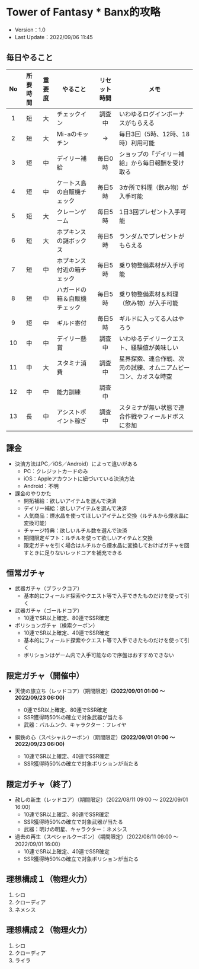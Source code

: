 # Tower of Fantasy * Banx的攻略

* Version：1.0
* Last Update：2022/09/06 11:45

## 毎日やること

| No | 所要時間 | 重要度 | やること | リセット時間 | メモ |
| :---: | :---: | :---: | --- | :---: | --- |
| 1 | 短 | 大 | チェックイン | 調査中 | いわゆるログインボーナスがもらえる |
| 2 | 短 | 大 | Mi-aのキッチン | → | 毎日3回（5時、12時、18時）利用可能 |
| 3 | 短 | 中 | デイリー補給 | 毎日0時 | ショップの「デイリー補給」から毎日報酬を受け取る |
| 4 | 短 | 中 | ケートス島の自販機チェック | 毎日5時 | 3か所で料理（飲み物）が入手可能 |
| 5 | 短 | 大 | クレーンゲーム | 毎日5時 | 1日3回プレゼント入手可能 |
| 6 | 短 | 大 | ホプキンスの謎ボックス | 毎日5時 | ランダムでプレゼントがもらえる |
| 7 | 短 | 中 | ホプキンス付近の箱チェック | 毎日5時 | 乗り物整備素材が入手可能 |
| 8 | 短 | 中 | ハガードの箱＆自販機チェック | 毎日5時 | 乗り物整備素材＆料理（飲み物）が入手可能 |
| 9 | 短 | 中 | ギルド寄付 | 毎日5時 | ギルドに入ってる人はやろう |
| 10 | 中 | 中 | デイリー懸賞 | 調査中 | いわゆるデイリークエスト、経験値が美味しい |
| 11 | 中 | 大 | スタミナ消費 | 調査中 | 星界探索、連合作戦、次元の試練、オムニアムビーコン、カオスな時空 |
| 12 | 中 | 中 | 能力訓練 | 調査中 |  |
| 13 | 長 | 中 | アシストポイント稼ぎ | 調査中 | スタミナが無い状態で連合作戦やフィールドボスに参加 |

## 課金
* 決済方法はPC／iOS／Android）によって違いがある
    * PC：クレジットカードのみ
    * iOS：Appleアカウントに紐づいている決済方法
    * Android：不明
* 課金のやりかた
    * 開拓補給：欲しいアイテムを選んで決済
    * デイリー補給：欲しいアイテムを選んで決済
    * 人気商品：煙水晶を使ってほしいアイテムと交換（ルチルから煙水晶に変換可能）
    * チャージ特典：欲しいルチル数を選んで決済
    * 期間限定ギフト：ルチルを使って欲しいアイテムと交換
    * 限定ガチャを引く場合はルチルから煙水晶に変換しておけばガチャを回すときに足りないレッドコアを補充できる

## 恒常ガチャ
* 武器ガチャ（ブラックコア）
    * 基本的にフィールド探索やクエスト等で入手できたものだけを使って引く
* 武器ガチャ（ゴールドコア）
    * 10連でSR以上確定、80連でSSR確定
* ボリションガチャ（検索クーポン）
    * 10連でSR以上確定、40連でSSR確定
    * 基本的にフィールド探索やクエスト等で入手できたものだけを使って引く
    * ボリションはゲーム内で入手可能なので序盤はおすすめできない

## 限定ガチャ（開催中）
* 天使の旅立ち（レッドコア）（期間限定）**(2022/09/01 01:00 ～ 2022/09/23 06:00)**
    * 0連でSR以上確定、80連でSSR確定
    * SSR獲得時50%の確立で対象武器が当たる
    * 武器：バルムンク、キャラクター：フレイヤ

* 鋼鉄の心（スペシャルクーポン）（期間限定）**(2022/09/01 01:00 ～ 2022/09/23 06:00)**
    * 10連でSR以上確定、40連でSSR確定
    * SSR獲得時50%の確立で対象ボリションが当たる

## 限定ガチャ（終了）
* 赦しの新生（レッドコア）（期間限定）（2022/08/11 09:00 ～ 2022/09/01 16:00）
    * 10連でSR以上確定、80連でSSR確定
    * SSR獲得時50%の確立で対象武器が当たる
    * 武器：明けの明星、キャラクター：ネメシス
* 過去の再生（スペシャルクーポン）（期間限定）（2022/08/11 09:00 ～ 2022/09/01 16:00）
    * 10連でSR以上確定、40連でSSR確定
    * SSR獲得時50%の確立で対象ボリションが当たる


## 理想構成１（物理火力）
1. シロ
2. クローディア
3. ネメシス

## 理想構成２（物理火力）
1. シロ
2. クローディア
3. ライラ
